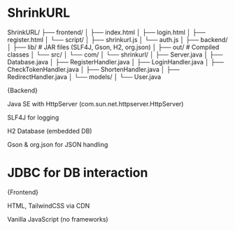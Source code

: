 # ShrinkURL

ShrinkURL/
├── frontend/
│   ├── index.html
│   ├── login.html
│   ├── register.html
│   └── script/
│       ├── shrinkurl.js
│       └── auth.js
│
├── backend/
│   ├── lib/                     # JAR files (SLF4J, Gson, H2, org.json)
│   ├── out/                     # Compiled classes
│   └── src/
│       └── com/
│           └── shrinkurl/
│               ├── Server.java
│               ├── Database.java
│               ├── RegisterHandler.java
│               ├── LoginHandler.java
│               ├── CheckTokenHandler.java
│               ├── ShortenHandler.java
│               ├── RedirectHandler.java
│               └── models/
│                   └── User.java






{Backend}

Java SE with HttpServer (com.sun.net.httpserver.HttpServer)

SLF4J for logging

H2 Database (embedded DB)

Gson & org.json for JSON handling

JDBC for DB interaction
===============================================================================

{Frontend}

HTML, TailwindCSS via CDN

Vanilla JavaScript (no frameworks)